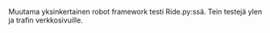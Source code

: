 Muutama yksinkertainen robot framework testi Ride.py:ssä. Tein testejä ylen ja trafin verkkosivuille.